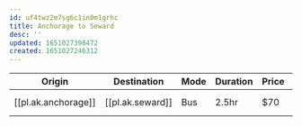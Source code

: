 ```yaml
---
id: uf4twz2m7sg6c1in0m1grhc
title: Anchorage to Seward
desc: ''
updated: 1651027398472
created: 1651027246312
---
```


| Origin              | Destination      | Mode | Duration | Price | Frequency | Link           |
| ------------------- | ---------------- | ---- | -------- | ----- | --------- | -------------- |
| [[pl.ak.anchorage]] | [[pl.ak.seward]] | Bus  | 2.5hr    | $70   | 2/day     | [Alaska Coach](https://www.alaskacoach.com/routes/anchorage-seward.html) |
